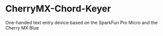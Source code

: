 # CherryMX-Chord-Keyer
One-handed text entry device based on the SparkFun Pro Micro and the Cherry MX Blue
